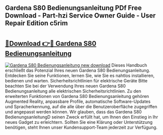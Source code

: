 ## Gardena S80 Bedienungsanleitung PDf Free Download - Part-hzi Service Owner Guide - User Repair Edition c5rim

# <h2><a href="http://df5t00w.blite.top/?on=Gardena+S80+Bedienungsanleitung">🔗Download 👉🔴 Gardena S80 Bedienungsanleitung</a></h2>

[![Gardena S80 Bedienungsanleitung new download](https://i.imgur.com/lujVjoI.png)](http://df5t00w.blite.top/?on=Gardena+S80+Bedienungsanleitung)
Dieses Handbuch erschließt das Potenzial Ihres neuen Gardena S80 Bedienungsanleitung. Entdecken Sie seine Funktionen, lernen Sie, wie Sie es nahtlos installieren, bedienen und warten. Sicherheitsrichtlinien für elektrische Geräte Bitte beachten Sie bei der Verwendung Ihres neuen Gardena S80 Bedienungsanleitung alle elektrischen Sicherheitsrichtlinien. Zu den erweiterten Funktionen von Gardena S80 Bedienungsanleitung gehören Augmented Reality, anpassbare Profile, automatische Software-Updates und Spracherkennung, auf die alle über die Benutzeroberfläche zugegriffen und angepasst werden können. Wir glauben, dass das Gardena S80 BedienungsanleitungD seinen Zweck erfüllt hat, um Ihnen den Einstieg in Ihr neues Gadget zu erleichtern. Sollten Sie eine Klärung oder Unterstützung benötigen, steht Ihnen unser Kundensupport-Team jederzeit zur Verfügung.
